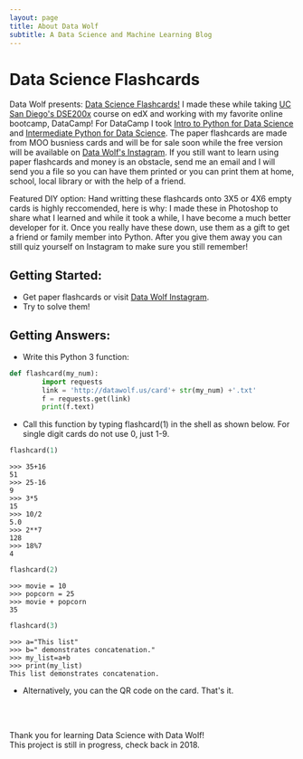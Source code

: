 ```yaml
---
layout: page
title: About Data Wolf
subtitle: A Data Science and Machine Learning Blog
---
```


# Data Science Flashcards
Data Wolf presents: [Data Science Flashcards!](https://datawolf.us/2017-10-10-data-science-flashcards/) I made these while taking [UC San Diego's DSE200x](https://www.edx.org/micromasters/data-science) course on edX and working with my favorite online bootcamp, DataCamp! For DataCamp I took [Intro to Python for Data Science](https://www.datacamp.com/courses/intro-to-python-for-data-science) and [Intermediate Python for Data Science](https://www.datacamp.com/courses/intermediate-python-for-data-science). The paper flashcards are made from MOO busniess cards and will be for sale soon while the free version will be available on [Data Wolf's Instagram](https://www.instagram.com/datawolf.us/). If you still want to learn using paper flashcards and money is an obstacle, send me an email and I will send you a file so you can have them printed or you can print them at home, school, local library or with the help of a friend. 

Featured DIY option: Hand writting these flashcards onto 3X5 or 4X6 empty cards is highly reccomended, here is why: I made these in Photoshop to share what I learned and while it took a while, I have become a much better developer for it. Once you really have these down, use them as a gift to get a friend or family member into Python. After you give them away you can still quiz yourself on Instagram to make sure you still remember!

## Getting Started:

* Get paper flashcards or visit [Data Wolf Instagram](https://www.instagram.com/datawolf.us/).
* Try to solve them!

## Getting Answers: 

* Write this Python 3 function:

```python
def flashcard(my_num):
        import requests
        link = 'http://datawolf.us/card'+ str(my_num) +'.txt'
        f = requests.get(link)
        print(f.text)
```

* Call this function by typing flashcard(1) in the shell as shown below. For single digit cards do not use 0, just 1-9.

```python
flashcard(1)
```

    >>> 35+16
    51
    >>> 25-16
    9
    >>> 3*5
    15
    >>> 10/2
    5.0
    >>> 2**7
    128
    >>> 18%7
    4



```python
flashcard(2)
```

    >>> movie = 10
    >>> popcorn = 25
    >>> movie + popcorn
    35
    



```python
flashcard(3)
```

    >>> a="This list"
    >>> b=" demonstrates concatenation."
    >>> my_list=a+b
    >>> print(my_list)
    This list demonstrates concatenation.


* Alternatively, you can the QR code on the card.
That's it.

<br><br>

Thank you for learning Data Science with Data Wolf!<br>
This project is still in progress, check back in 2018.
